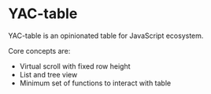 # YAC-table

YAC-table is an opinionated table for JavaScript ecosystem.

Core concepts are:

- Virtual scroll with fixed row height
- List and tree view
- Minimum set of functions to interact with table
